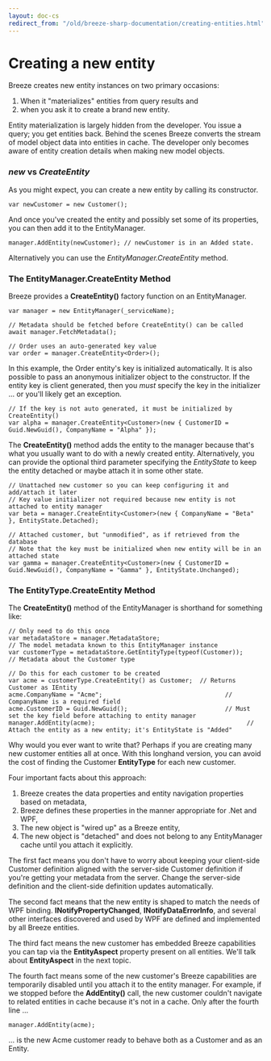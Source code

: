 ```yaml
---
layout: doc-cs
redirect_from: "/old/breeze-sharp-documentation/creating-entities.html"
---
```


# Creating a new entity

Breeze creates new entity instances on two primary occasions:

1. When it "materializes" entities from query results and 
2. when you ask it to create a brand new entity.

Entity materialization is largely hidden from the developer. You issue a query; you get entities back. Behind the scenes Breeze converts the stream of model object data into entities in cache. The developer only becomes aware of entity creation details when making new model objects.

### *new* vs *CreateEntity*

As you might expect, you can create a new entity by calling its constructor.

	var newCustomer = new Customer();

And once you've created the entity and possibly set some of its properties, you can then add it to the EntityManager.

    manager.AddEntity(newCustomer); // newCustomer is in an Added state.
 
Alternatively you can use the *EntityManager.CreateEntity* method. 
 
### The EntityManager.CreateEntity Method

Breeze provides a **CreateEntity()** factory function on an EntityManager.

	var manager = new EntityManager(_serviceName);
	
	// Metadata should be fetched before CreateEntity() can be called
	await manager.FetchMetadata();

	// Order uses an auto-generated key value
	var order = manager.CreateEntity<Order>();

In this example, the Order entity's key is initialized automatically.  It is also possible to pass an anonymous initializer object to the constructor.  If the entity key is client generated, then you *must* specify the key in the initializer ... or you'll likely get an exception.

	// If the key is not auto generated, it must be initialized by CreateEntity()
	var alpha = manager.CreateEntity<Customer>(new { CustomerID = Guid.NewGuid(), CompanyName = "Alpha" });

The **CreateEntity()** method adds the entity to the manager because that's what you usually want to do with a newly created entity. Alternatively, you can provide the optional third parameter specifying the *EntityState* to keep the entity detached or maybe attach it in some other state.

	// Unattached new customer so you can keep configuring it and add/attach it later
	// Key value initializer not required because new entity is not attached to entity manager
	var beta = manager.CreateEntity<Customer>(new { CompanyName = "Beta" }, EntityState.Detached);
	
	// Attached customer, but "unmodified", as if retrieved from the database
	// Note that the key must be initialized when new entity will be in an attached state
	var gamma = manager.CreateEntity<Customer>(new { CustomerID = Guid.NewGuid(), CompanyName = "Gamma" }, EntityState.Unchanged);

### The EntityType.CreateEntity Method

The **CreateEntity()** method of the EntityManager is shorthand for something like:

	// Only need to do this once
	var metadataStore = manager.MetadataStore;                           // The model metadata known to this EntityManager instance
	var customerType = metadataStore.GetEntityType(typeof(Customer));    // Metadata about the Customer type
	
	// Do this for each customer to be created
	var acme = customerType.CreateEntity() as Customer;  // Returns Customer as IEntity
	acme.CompanyName = "Acme";                                  // CompanyName is a required field
	acme.CustomerID = Guid.NewGuid();                           // Must set the key field before attaching to entity manager
	manager.AddEntity(acme);                                          // Attach the entity as a new entity; it's EntityState is "Added"


Why would you ever want to write that? Perhaps if you are creating many new customer entities all at once. With this longhand version, you can avoid the cost of finding the Customer **EntityType** for each new customer.

Four important facts about this approach:

1. Breeze creates the data properties and entity navigation properties based on metadata,
2. Breeze defines these properties in the manner appropriate for .Net and WPF,
3. The new object is "wired up" as a Breeze entity,
4. The new object is "detached" and does not belong to any EntityManager cache until you attach it explicitly.

The first fact means you don't have to worry about keeping your client-side Customer definition aligned with the server-side Customer definition if you're getting your metadata from the server. Change the server-side definition and the client-side definition updates automatically.

The second fact means that the new entity is shaped to match the needs of WPF binding.  **INotifyPropertyChanged**, **INotifyDataErrorInfo**, and several other interfaces discovered and used by WPF are defined and implemented by all Breeze entities.

The third fact means the new customer has embedded Breeze capabilities you can tap via the **EntityAspect** property present on all entities. We'll talk about **EntityAspect** in the next topic.

The fourth fact means some of the new customer's Breeze capabilities are temporarily disabled until you attach it to the entity manager. For example, if we stopped before the **AddEntity()** call, the new customer couldn't navigate to related entities in cache because it's not in a cache. Only after the fourth line ...

	manager.AddEntity(acme);

... is the new Acme customer ready to behave both as a Customer and as an Entity.